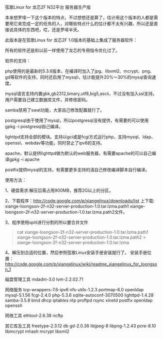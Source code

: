 弦歌Linux for 龙芯2F N32平台 服务器生产版

本来想罗嗦一下这个版本的特点，不过想想还是算了，估计用这个版本的人都是需要用它来完成一定的任务的人，对哪些特点什么的估计都不太有兴趣，所以还是直接说具体的东西吧，哎，还是罗嗦半天。

此版本是在弦歌Linux for 龙芯2F 1.0版本的基础上集成了服务器软件：

所有的软件还是和以前一样使用了龙芯的专用指令优化过了。

软件的支持：

php使用的是最新的5.3.6版本，在编译时加入了jpg、libxml2、mcrypt、png、gd等软件的支持，同时还启用了mysqli，估计能提升20%～30%的mysql查询速度。

mysql语言支持内置gbk,gb2312,binary,utf8,big5,ascii，不过没有加入ssl支持。用户需要自己建立数据库文件，并修改密码。

samba禁用了swat功能，大家自己修改配置就行了。

postgresql由于使用了mysql，所以postgresql没有提供，有需要的可以使用gpkg -i postgresql自己编译。

lighttpd支持全部的模块。支持以gci或是fcgi方式运行php，支持mysql、ldap、openssl、webdav等功能，同时禁止了ipv6的支持。

apache，默认提供lighttpd做为默认的web服务器，有需要apache的可以自己编译gpkg -i apache

postfix提供mysql的支持，有需要更多支持的请自己修改编译脚本自行编译。


使用方法：

1、硬盘需求:解压后需占用900MB，推荐2G以上的分区。

2、下载程序：http://code.google.com/p/xiangelinux/downloads/list 上下载:
xiange-loongson-2f-n32-server-production-1.0.tar.lzma.path1
xiange-loongson-2f-n32-server-production-1.0.tar.lzma.path2文件。


3、程序使用split进行分割的所以要合并文件
> cat xiange-loongson-2f-n32-server-production-1.0.tar.lzma.path1 xiange-loongson-2f-n32-server-production-1.0.tar.lzma.path2  > xiange-loongson-2f-n32-server-production-1.0.tar.lzma

4、解压到合适的位置，然后参照弦歌Linux安装手册安装就行了。
安装手册位置：http://code.google.com/p/xiangelinux/wiki/readme_xiangelinux_for_loongson_1

磁盘管理工具
mdadm-3.0
lvm-2.2.02.71

网络服务
tcp-wrappers-7.6-ipv6
nfs-utils-1.2.3
portmap-6.0
openldap
mysql-5.1.56
fcgi-2.4.0
php-5.3.6
sqlite-autoconf-3070500
lighttpd-1.4.28
samba-3.5.8
bind
dhcp
iptables
ntp
proftpd
rsync
xinetd
postfix
openldap
openssh

网络工具
ethtool-2.6.38
ncftp

其它库及工具
freetype-2.3.12
db
gd-2.0.36
libjpeg-8
libpng-1.2.43
pcre-8.10
libmcrypt
mhash
mcrypt
libxml2